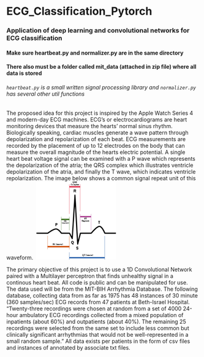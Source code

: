# ECG_Classification_Pytorch
### Application of deep learning and convolutional networks for ECG classification


#### Make sure heartbeat.py and normalizer.py are in the same directory
#### There also must be a folder called mit_data (attached in zip file) where all data is stored
###### `heartbeat.py`  is a small written signal processing library and `normalizer.py` has several other util functions

The proposed idea for this project is inspired by the Apple Watch Series 4 and modern-day ECG machines. ECG’s or electrocardiograms are heart monitoring devices that measure the hearts’ normal sinus rhythm. Biologically speaking, cardiac muscles generate a wave pattern through depolarization and repolarization of each beat. ECG measurements are recorded by the placement of up to 12 electrodes on the body that can measure the overall magnitude of the hearts electric potential. A single heart beat voltage signal can be examined with a P wave which represents the depolarization of the atria; the QRS complex which illustrates ventricle depolarization of the atria, and finally the T wave, which indicates ventricle repolarization. The image below shows a common signal repeat unit of this waveform. 
​
<img src="heartbeat.png">
 
The primary objective of this project is to use a 1D Convolutional Network paired with a Multilayer perceptron that finds unhealthy signal in a continous heart beat. All code is public and can be manipulated for use. 
​
​
The data used will be from the MIT-BIH Arrhythmia Database. The following database, collecting data from as far as 1975 has 48 instances of 30 minute (360 samples/sec) ECG records from 47 patients at Beth-Israel Hospital. “Twenty-three recordings were chosen at random from a set of 4000 24-hour ambulatory ECG recordings collected from a mixed population of inpatients (about 60%) and outpatients (about 40%). The remaining 25 recordings were selected from the same set to include less common but clinically significant arrhythmias that would not be well-represented in a small random sample.” All data exists per patients in the form of csv files and instances of annotated by associate txt files.






